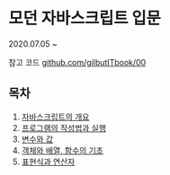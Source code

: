 # 모던 자바스크립트 입문

2020.07.05 ~ 

참고 코드 [github.com/gilbutITbook/00](https://github.com/gilbutITbook/006960)

## 목차

1. [자바스크립트의 개요](./1장/1.%20자바스크립트의%20개요.md)
2. [프로그램의 작성법과 실행](./2장/2.%20프로그램의%20작성법과%20실행.md)
3. [변수와 값](./3장/3.%20변수와%20값.md)
4. [객체와 배열, 함수의 기초](./4장/4.%20객체와%20배열,%20함수의%20기초.md)
5. [표현식과 연산자](./5장/표현식과%20연산자.md)